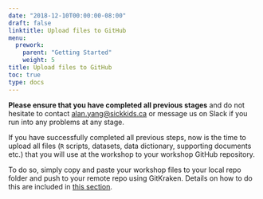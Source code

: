 ```yaml
---
date: "2018-12-10T00:00:00-08:00"
draft: false
linktitle: Upload files to GitHub
menu:
  prework:
    parent: "Getting Started"
    weight: 5
title: Upload files to GitHub
toc: true
type: docs
---
```


**Please ensure that you have completed all previous stages** and do not hesitate to contact alan.yang@sickkids.ca or message us on Slack if you run into any problems at any stage. 

If you have successfully completed all previous steps, now is the time to upload all files (`R` scripts, datasets, data dictionary, supporting documents etc.) that you will use at the workshop to your workshop GitHub repository. 

To do so, simply copy and paste your workshop files to your local repo folder and push to your remote repo using GitKraken. Details on how to do this are included in [this section](/prework/github).
